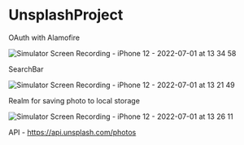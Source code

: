 # UnsplashProject

OAuth with Alamofire

![Simulator Screen Recording - iPhone 12 - 2022-07-01 at 13 34 58](https://user-images.githubusercontent.com/93093046/176869120-92476116-a031-4d77-980a-045a7a860e2f.gif)

SearchBar

![Simulator Screen Recording - iPhone 12 - 2022-07-01 at 13 21 49](https://user-images.githubusercontent.com/93093046/176866621-e2c90d78-3c6f-487b-9ac0-76c2d6d8f934.gif)

Realm for saving photo to local storage

![Simulator Screen Recording - iPhone 12 - 2022-07-01 at 13 26 11](https://user-images.githubusercontent.com/93093046/176867190-a8a1ea9f-deaa-4287-962c-fb947e9b19c8.gif)

API - https://api.unsplash.com/photos
